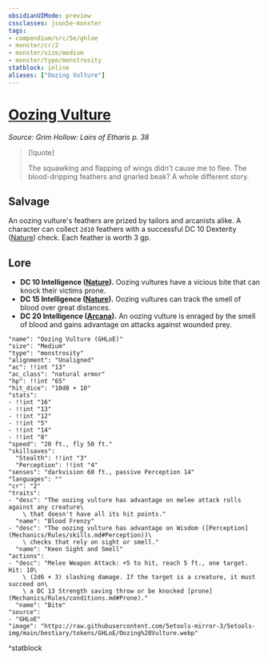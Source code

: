```yaml
---
obsidianUIMode: preview
cssclasses: json5e-monster
tags:
- compendium/src/5e/ghloe
- monster/cr/2
- monster/size/medium
- monster/type/monstrosity
statblock: inline
aliases: ["Oozing Vulture"]
---
```

# [Oozing Vulture](Mechanics\bestiary\monstrosity/oozing-vulture-ghloe.md)
*Source: Grim Hollow: Lairs of Etharis p. 38*  

> [!quote]  
> 
> The squawking and flapping of wings didn't cause me to flee. The blood-dripping feathers and gnarled beak? A whole different story.

## Salvage

An oozing vulture's feathers are prized by tailors and arcanists alike. A character can collect `2d10` feathers with a successful DC 10 Dexterity ([Nature](Mechanics/Rules/skills.md#Nature)) check. Each feather is worth 3 gp.

## Lore

- **DC 10 Intelligence ([Nature](Mechanics/Rules/skills.md#Nature)).** Oozing vultures have a vicious bite that can knock their victims prone.  
- **DC 15 Intelligence ([Nature](Mechanics/Rules/skills.md#Nature)).** Oozing vultures can track the smell of blood over great distances.  
- **DC 20 Intelligence ([Arcana](Mechanics/Rules/skills.md#Arcana)).** An oozing vulture is enraged by the smell of blood and gains advantage on attacks against wounded prey.  

```statblock
"name": "Oozing Vulture (GHLoE)"
"size": "Medium"
"type": "monstrosity"
"alignment": "Unaligned"
"ac": !!int "13"
"ac_class": "natural armor"
"hp": !!int "65"
"hit_dice": "10d8 + 10"
"stats":
- !!int "16"
- !!int "13"
- !!int "12"
- !!int "5"
- !!int "14"
- !!int "8"
"speed": "20 ft., fly 50 ft."
"skillsaves":
  "Stealth": !!int "3"
  "Perception": !!int "4"
"senses": "darkvision 60 ft., passive Perception 14"
"languages": ""
"cr": "2"
"traits":
- "desc": "The oozing vulture has advantage on melee attack rolls against any creature\
    \ that doesn't have all its hit points."
  "name": "Blood Frenzy"
- "desc": "The oozing vulture has advantage on Wisdom ([Perception](Mechanics/Rules/skills.md#Perception))\
    \ checks that rely on sight or smell."
  "name": "Keen Sight and Smell"
"actions":
- "desc": "Melee Weapon Attack: +5 to hit, reach 5 ft., one target. Hit: 10\
    \ (2d6 + 3) slashing damage. If the target is a creature, it must succeed on\
    \ a DC 13 Strength saving throw or be knocked [prone](Mechanics/Rules/conditions.md#Prone)."
  "name": "Bite"
"source":
- "GHLoE"
"image": "https://raw.githubusercontent.com/5etools-mirror-3/5etools-img/main/bestiary/tokens/GHLoE/Oozing%20Vulture.webp"
```
^statblock